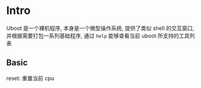 # Intro

Uboot 是一个裸机程序, 本身是一个微型操作系统, 提供了类似 shell 的交互窗口, 并根据需要打包一系列基础程序, 通过 `help` 能够查看当前 uboot 所支持的工具列表


## Basic

reset: 重置当前 cpu
